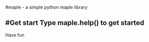 #maple - a simple python maple library

#Get start
Type maple.help() to get started
---------------------------------------------------------------------------------------
Have fun
